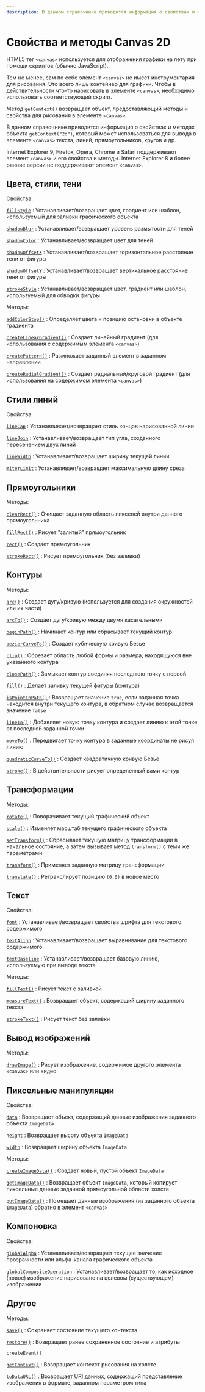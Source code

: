 ```yaml
---
description: В данном справочнике приводится информация о свойствах и методах объекта getContext(2d), который может использоваться для вывода в элементе canvas текста, линий, прямоугольников, кругов
---
```


# Свойства и методы Canvas 2D

HTML5 тег `<canvas>` используется для отображения графики на лету при помощи скриптов (обычно JavaScript).

Тем не менее, сам по себе элемент `<canvas>` не имеет инструментария для рисования. Это всего лишь контейнер для графики. Чтобы в действительности что-то нарисовать в элементе `<canvas>`, необходимо использовать соответствующий скрипт.

Метод `getContext()` возвращает объект, предоставляющий методы и свойства для рисования в элементе `<canvas>`.

В данном справочнике приводится информация о свойствах и методах объекта `getContext("2d")`, который может использоваться для вывода в элементе `<canvas>` текста, линий, прямоугольников, кругов и др.

Internet Explorer 9, Firefox, Opera, Chrome и Safari поддерживают элемент `<canvas>` и его свойства и методы. Internet Explorer 8 и более ранние версии не поддерживают элемент `<canvas>`.

## Цвета, стили, тени

Свойства:

[`fillStyle`](fillstyle.md)
: Устанавливает/возвращает цвет, градиент или шаблон, используемый для заливки графического объекта

[`shadowBlur`](shadowblur.md)
: Устанавливает/возвращает уровень размытости для теней

[`shadowColor`](shadowcolor.md)
: Устанавливает/возвращает цвет для теней

[`shadowOffsetX`](shadowoffsetx.md)
: Устанавливает/возвращает горизонтальное расстояние тени от фигуры

[`shadowOffsetY`](shadowoffsety.md)
: Устанавливает/возвращает вертикальное расстояние тени от фигуры

[`strokeStyle`](strokestyle.md)
: Устанавливает/возвращает цвет, градиент или шаблон, используемый для обводки фигуры

Методы:

[`addColorStop()`](addcolorstop.md)
: Определяет цвета и позицию остановки в объекте градиента

[`createLinearGradient()`](createlineargradient.md)
: Создает линейный градиент (для использования с содержимым элемента `<canvas>`)

[`createPattern()`](createpattern.md)
: Размножает заданный элемент в заданном направлении

[`createRadialGradient()`](createradialgradient.md)
: Создает радиальный/круговой градиент (для использования на содержимом элемента `<canvas>`)

## Стили линий

Свойства:

[`lineCap`](linecap.md)
: Устанавливает/возвращает стиль концов нарисованной линии

[`lineJoin`](linejoin.md)
: Устанавливает/возвращает тип угла, созданного пересечением двух линий

[`lineWidth`](linewidth.md)
: Устанавливает/возвращает ширину текущей линии

[`miterLimit`](miterlimit.md)
: Устанавливает/возвращает максимальную длину среза

## Прямоугольники

Методы:

[`clearRect()`](clearrect.md)
: Очищает заданную область пикселей внутри данного прямоугольника

[`fillRect()`](fillrect.md)
: Рисует "залитый" прямоугольник

[`rect()`](rect.md)
: Создает прямоугольник

[`strokeRect()`](strokerect.md)
: Рисует прямоугольник (без заливки)

## Контуры

Методы:

[`arc()`](arc.md)
: Создает дугу/кривую (используется для создания окружностей или их части)

[`arcTo()`](arcto.md)
: Создает дугу/кривую между двумя касательными

[`beginPath()`](beginpath.md)
: Начинает контур или сбрасывает текущий контур

[`bezierCurveTo()`](beziercurveto.md)
: Создает кубическую кривую Безье

[`clip()`](clip.md)
: Обрезает область любой формы и размера, находящуюся вне указанного контура

[`closePath()`](closepath.md)
: Замыкает контур соединяя последнюю точку с первой

[`fill()`](fill.md)
: Делает заливку текущей фигуры (контура)

[`isPointInPath()`](ispointinpath.md)
: Возвращает значение `true`, если заданная точка находится внутри текущего контура, в обратном случае возвращается значение `false`

[`lineTo()`](lineto.md)
: Добавляет новую точку контура и создает линию к этой точке от последней заданной точки

[`moveTo()`](moveto.md)
: Передвигает точку контура в заданные координаты не рисуя линию

[`quadraticCurveTo()`](quadraticcurveto.md)
: Создает квадратичную кривую Безье

[`stroke()`](stroke.md)
: В действительности рисует определенный вами контур

## Трансформации

Методы:

[`rotate()`](rotate.md)
: Поворачивает текущий графический объект

[`scale()`](scale.md)
: Изменяет масштаб текущего графического объекта

[`setTransform()`](settransform.md)
: Сбрасывает текущую матрицу трансформации в начальное состояние, а затем вызывает метод `transform()` с теми же параметрами

[`transform()`](transform.md)
: Применяет заданную матрицу трансформации

[`translate()`](translate.md)
: Ретранслирует позицию `(0,0)` в новое место

## Текст

Свойства:

[`font`](font.md)
: Устанавливает/возвращает свойства шрифта для текстового содержимого

[`textAlign`](textalign.md)
: Устанавливает/возвращает выравнивание для текстового содержимого

[`textBaseline`](textbaseline.md)
: Устанавливает/возвращает базовую линию, используемую при выводе текста

Методы:

[`fillText()`](filltext.md)
: Рисует текст с заливкой

[`measureText()`](measuretext.md)
: Возвращает объект, содержащий ширину заданного текста

[`strokeText()`](stroketext.md)
: Рисует текст без заливки

## Вывод изображений

Методы:

[`drawImage()`](drawimage.md)
: Рисует изображение, содержимое другого элемента `<canvas>` или видео

## Пиксельные манипуляции

Свойства:

[`data`](data.md)
: Возвращает объект, содержащий данные изображения заданного объекта `ImageData`

[`height`](height.md)
: Возвращает высоту объекта `ImageData`

[`width`](width.md)
: Возвращает ширину объекта `ImageData`

Методы:

[`createImageData()`](createimagedata.md)
: Создает новый, пустой объект `ImageData`

[`getImageData()`](getimagedata.md)
: Возвращает объект `ImageData`, который копирует пиксельные данные заданной прямоугольной области холста

[`putImageData()`](putimagedata.md)
: Помещает данные изображения (из заданного объекта `ImageData`) обратно в элемент `<canvas>`

## Компоновка

Свойства:

[`globalAlpha`](globalalpha.md)
: Устанавливает/возвращает текущее значение прозрачности или альфа-канала графического объекта

[`globalCompositeOperation`](globalcompositeoperation.md)
: Устанавливает/возвращает то, как исходное (новое) изображение нарисовано на целевом (существующем) изображении

## Другое

Методы:

[`save()`](save.md)
: Сохраняет состояние текущего контекста

[`restore()`](restore.md)
: Возвращает ранее сохраненное состояние и атрибуты

`createEvent()`

[`getContext()`](getcontext.md)
: Возвращает контекст рисования на холсте

[`toDataURL()`](todataurl.md)
: Возвращает URI данных, содержащий представление изображения в формате, заданном параметром типа

